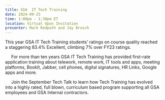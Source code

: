 ```yaml
---
title: GSA  IT Tech Training
date: 2024-09-25
time: 1:00pm - 1:30pm ET
location: Virtual Upon Invitation
presenter: Mark Redpath and Jay Brosch
---
```

<!--StartFragment-->

This year GSA IT Tech Training students’ ratings on course quality reached a staggering 83.4% Excellent, climbing 7% over FY23 ratings. 

     For more than ten years GSA IT Tech Training has provided first-rate application training about telework, remote work, IT tools and apps, meeting platforms, BookIt, Jabber, cell phones, digital signatures, HR Links, Google apps and more. 

     Join the September Tech Talk to learn how Tech Training has evolved into a highly rated, full blown, curriculum based program supporting all GSA employees and GSA Internal contractors.



<!--EndFragment-->